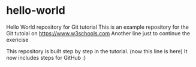# hello-world
Hello World repository for Git tutorial
This is an example repository for the Git tutoial on https://www.w3schools.com
Another line just to continue the exericise

This repository is built step by step in the tutorial.
(now this line is here)
It now includes steps for GitHub :)
